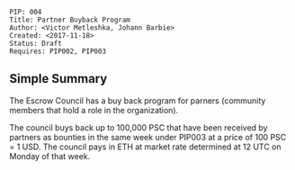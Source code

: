     PIP: 004
    Title: Partner Buyback Program
    Author: <Victor Metleshka, Johann Barbie>
    Created: <2017-11-18>
    Status: Draft
    Requires: PIP002, PIP003


## Simple Summary

The Escrow Council has a buy back program for parners (community members that hold a role in the organization).

The council buys back up to 100,000 PSC that have been received by partners as bounties in the same week under PIP003 at a price of 100 PSC = 1 USD. The council pays in ETH at market rate determined at 12 UTC on Monday of that week.

